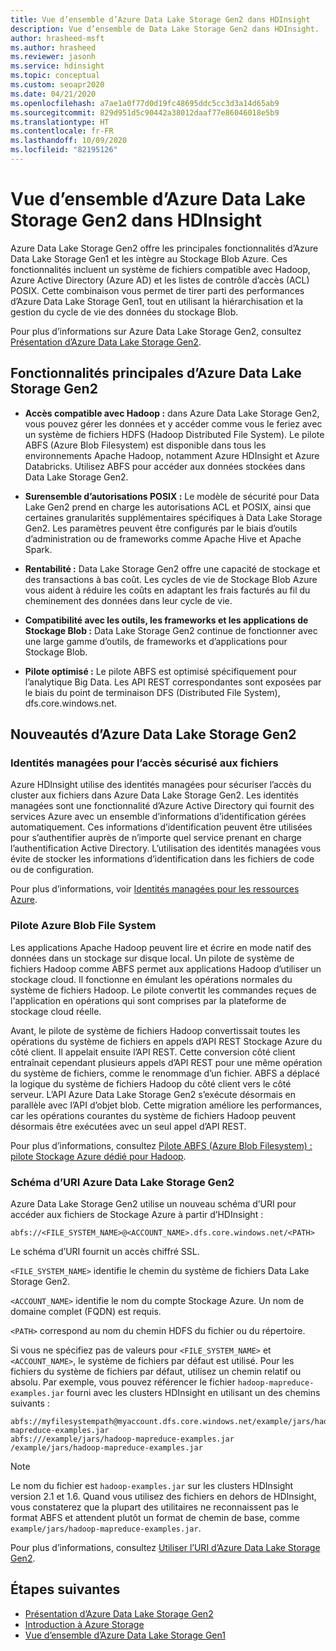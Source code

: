 ```yaml
---
title: Vue d’ensemble d’Azure Data Lake Storage Gen2 dans HDInsight
description: Vue d’ensemble de Data Lake Storage Gen2 dans HDInsight.
author: hrasheed-msft
ms.author: hrasheed
ms.reviewer: jasonh
ms.service: hdinsight
ms.topic: conceptual
ms.custom: seoapr2020
ms.date: 04/21/2020
ms.openlocfilehash: a7ae1a0f77d0d19fc48695ddc5cc3d3a14d65ab9
ms.sourcegitcommit: 829d951d5c90442a38012daaf77e86046018e5b9
ms.translationtype: HT
ms.contentlocale: fr-FR
ms.lasthandoff: 10/09/2020
ms.locfileid: "82195126"
---
```

# <a name="azure-data-lake-storage-gen2-overview-in-hdinsight"></a>Vue d’ensemble d’Azure Data Lake Storage Gen2 dans HDInsight

Azure Data Lake Storage Gen2 offre les principales fonctionnalités d’Azure Data Lake Storage Gen1 et les intègre au Stockage Blob Azure. Ces fonctionnalités incluent un système de fichiers compatible avec Hadoop, Azure Active Directory (Azure AD) et les listes de contrôle d’accès (ACL) POSIX. Cette combinaison vous permet de tirer parti des performances d’Azure Data Lake Storage Gen1, tout en utilisant la hiérarchisation et la gestion du cycle de vie des données du stockage Blob.

Pour plus d’informations sur Azure Data Lake Storage Gen2, consultez [Présentation d’Azure Data Lake Storage Gen2](../storage/blobs/data-lake-storage-introduction.md).

## <a name="core-functionality-of-azure-data-lake-storage-gen2"></a>Fonctionnalités principales d’Azure Data Lake Storage Gen2

* **Accès compatible avec Hadoop :** dans Azure Data Lake Storage Gen2, vous pouvez gérer les données et y accéder comme vous le feriez avec un système de fichiers HDFS (Hadoop Distributed File System). Le pilote ABFS (Azure Blob Filesystem) est disponible dans tous les environnements Apache Hadoop, notamment Azure HDInsight et Azure Databricks. Utilisez ABFS pour accéder aux données stockées dans Data Lake Storage Gen2.

* **Surensemble d’autorisations POSIX :** Le modèle de sécurité pour Data Lake Gen2 prend en charge les autorisations ACL et POSIX, ainsi que certaines granularités supplémentaires spécifiques à Data Lake Storage Gen2. Les paramètres peuvent être configurés par le biais d’outils d’administration ou de frameworks comme Apache Hive et Apache Spark.

* **Rentabilité :** Data Lake Storage Gen2 offre une capacité de stockage et des transactions à bas coût. Les cycles de vie de Stockage Blob Azure vous aident à réduire les coûts en adaptant les frais facturés au fil du cheminement des données dans leur cycle de vie.

* **Compatibilité avec les outils, les frameworks et les applications de Stockage Blob :** Data Lake Storage Gen2 continue de fonctionner avec une large gamme d’outils, de frameworks et d’applications pour Stockage Blob.

* **Pilote optimisé :** Le pilote ABFS est optimisé spécifiquement pour l’analytique Big Data. Les API REST correspondantes sont exposées par le biais du point de terminaison DFS (Distributed File System), dfs.core.windows.net.

## <a name="whats-new-for-azure-data-lake-storage-gen-2"></a>Nouveautés d’Azure Data Lake Storage Gen2

### <a name="managed-identities-for-secure-file-access"></a>Identités managées pour l’accès sécurisé aux fichiers

Azure HDInsight utilise des identités managées pour sécuriser l’accès du cluster aux fichiers dans Azure Data Lake Storage Gen2. Les identités managées sont une fonctionnalité d’Azure Active Directory qui fournit des services Azure avec un ensemble d’informations d’identification gérées automatiquement. Ces informations d’identification peuvent être utilisées pour s’authentifier auprès de n’importe quel service prenant en charge l’authentification Active Directory. L’utilisation des identités managées vous évite de stocker les informations d’identification dans les fichiers de code ou de configuration.

Pour plus d’informations, voir [Identités managées pour les ressources Azure](../active-directory/managed-identities-azure-resources/overview.md).

### <a name="azure-blob-file-system-driver"></a>Pilote Azure Blob File System

Les applications Apache Hadoop peuvent lire et écrire en mode natif des données dans un stockage sur disque local. Un pilote de système de fichiers Hadoop comme ABFS permet aux applications Hadoop d’utiliser un stockage cloud. Il fonctionne en émulant les opérations normales du système de fichiers Hadoop. Le pilote convertit les commandes reçues de l'application en opérations qui sont comprises par la plateforme de stockage cloud réelle.

Avant, le pilote de système de fichiers Hadoop convertissait toutes les opérations du système de fichiers en appels d’API REST Stockage Azure du côté client. Il appelait ensuite l’API REST. Cette conversion côté client entraînait cependant plusieurs appels d’API REST pour une même opération du système de fichiers, comme le renommage d’un fichier. ABFS a déplacé la logique du système de fichiers Hadoop du côté client vers le côté serveur. L’API Azure Data Lake Storage Gen2 s’exécute désormais en parallèle avec l’API d’objet blob. Cette migration améliore les performances, car les opérations courantes du système de fichiers Hadoop peuvent désormais être exécutées avec un seul appel d’API REST.

Pour plus d’informations, consultez [Pilote ABFS (Azure Blob Filesystem) : pilote Stockage Azure dédié pour Hadoop](../storage/blobs/data-lake-storage-abfs-driver.md).

### <a name="uri-scheme-for-azure-data-lake-storage-gen-2"></a>Schéma d’URI Azure Data Lake Storage Gen2

Azure Data Lake Storage Gen2 utilise un nouveau schéma d’URI pour accéder aux fichiers de Stockage Azure à partir d’HDInsight :

`abfs://<FILE_SYSTEM_NAME>@<ACCOUNT_NAME>.dfs.core.windows.net/<PATH>`

Le schéma d’URI fournit un accès chiffré SSL.

`<FILE_SYSTEM_NAME>` identifie le chemin du système de fichiers Data Lake Storage Gen2.

`<ACCOUNT_NAME>` identifie le nom du compte Stockage Azure. Un nom de domaine complet (FQDN) est requis.

`<PATH>` correspond au nom du chemin HDFS du fichier ou du répertoire.

Si vous ne spécifiez pas de valeurs pour `<FILE_SYSTEM_NAME>` et `<ACCOUNT_NAME>`, le système de fichiers par défaut est utilisé. Pour les fichiers du système de fichiers par défaut, utilisez un chemin relatif ou absolu. Par exemple, vous pouvez référencer le fichier `hadoop-mapreduce-examples.jar` fourni avec les clusters HDInsight en utilisant un des chemins suivants :

```
abfs://myfilesystempath@myaccount.dfs.core.windows.net/example/jars/hadoop-mapreduce-examples.jar
abfs:///example/jars/hadoop-mapreduce-examples.jar /example/jars/hadoop-mapreduce-examples.jar
```

> [!NOTE]
> Le nom du fichier est `hadoop-examples.jar` sur les clusters HDInsight version 2.1 et 1.6. Quand vous utilisez des fichiers en dehors de HDInsight, vous constaterez que la plupart des utilitaires ne reconnaissent pas le format ABFS et attendent plutôt un format de chemin de base, comme `example/jars/hadoop-mapreduce-examples.jar`.

Pour plus d’informations, consultez [Utiliser l’URI d’Azure Data Lake Storage Gen2](../storage/blobs/data-lake-storage-introduction-abfs-uri.md).

## <a name="next-steps"></a>Étapes suivantes

* [Présentation d’Azure Data Lake Storage Gen2](../storage/blobs/data-lake-storage-introduction.md)
* [Introduction à Azure Storage](../storage/common/storage-introduction.md)
* [Vue d’ensemble d’Azure Data Lake Storage Gen1](./overview-data-lake-storage-gen1.md)